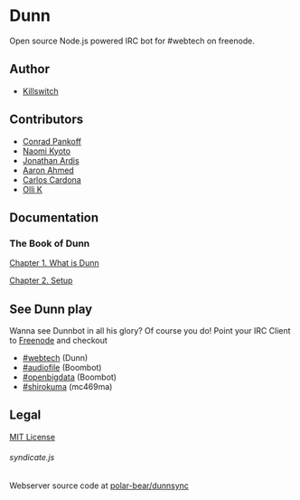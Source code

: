 Dunn
====

Open source Node.js powered IRC bot for #webtech on freenode.

Author
-----
* [Killswitch](http://github.com/killswitch)

Contributors
-----
* [Conrad Pankoff](http://www.fknsrs.biz/)
* [Naomi Kyoto](http://github.com/naomik)
* [Jonathan Ardis](http://github.com/Emn1ty)
* [Aaron Ahmed](http://github.com/draceros)
* [Carlos Cardona](http://github.com/cgcardona)
* [Olli K](http://github.com/gildean)

## Documentation
### The Book of Dunn
[Chapter 1. What is Dunn](./docs/book_of_dunn_ch1.md)

[Chapter 2. Setup](./docs/book_of_dunn_ch2.md)

## See Dunn play

Wanna see Dunnbot in all his glory? Of course you do! Point your IRC Client to [Freenode](http://freenode.net/) and checkout

* [#webtech](http://tinyurl.com/ahq26th) (Dunn)
* [#audiofile](http://tinyurl.com/aesu2nw) (Boombot)
* [#openbigdata](http://tinyurl.com/begs36t) (Boombot)
* [#shirokuma](http://tinyurl.com/b9z94f9) (mc469ma)

## Legal
[MIT License](http://opensource.org/licenses/MIT)

###### syndicate.js
Webserver source code at [polar-bear/dunnsync](https://github.com/polar-bear/dunnsync)
